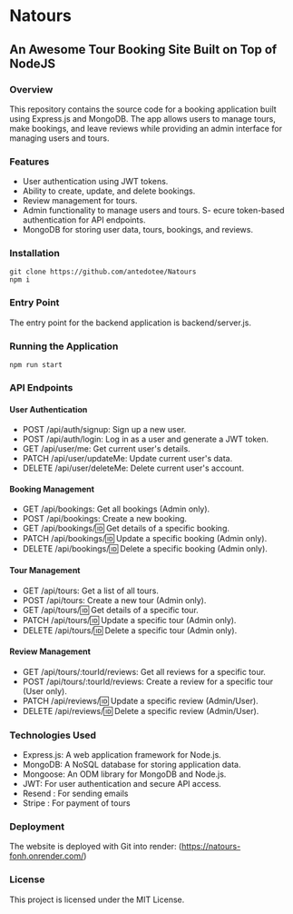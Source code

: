 # Natours

## An Awesome Tour Booking Site Built on Top of NodeJS

<!-- ### Key Features

- Authentication and Authorization
- Sign up with Email Verification
- Login and Logout
- Forget Password and Reset Password
- Tour Booking Management
- Interactive Tour Map with User Reviews and Ratings
- User Profile Customization
- Secure Credit Card Payment
- Dark Mode for Enhanced User Experience -->

### Overview

This repository contains the source code for a booking application built using Express.js and MongoDB. The app allows users to manage tours, make bookings, and leave reviews while providing an admin interface for managing users and tours.

### Features

- User authentication using JWT tokens.
- Ability to create, update, and delete bookings.
- Review management for tours.
- Admin functionality to manage users and tours.
  S- ecure token-based authentication for API endpoints.
- MongoDB for storing user data, tours, bookings, and reviews.

<!-- ### Prerequisites

Before you begin, ensure you have the following dependencies installed:

- Node.js
- npm
- MongoDB
!-->

### Installation

```
git clone https://github.com/antedotee/Natours
npm i
```

<!-- Create a .env file and set the following environment variables:
env
Copy code
MONGO_URL=your_mongodb_connection_string
PORT=5000 -->

### Entry Point

The entry point for the backend application is backend/server.js.

### Running the Application

`npm run start`

<!-- This application uses MongoDB to store data, including models for users, tours, bookings, and reviews. -->

### API Endpoints

#### User Authentication

- POST /api/auth/signup: Sign up a new user.
- POST /api/auth/login: Log in as a user and generate a JWT token.
- GET /api/user/me: Get current user's details.
- PATCH /api/user/updateMe: Update current user's data.
- DELETE /api/user/deleteMe: Delete current user's account.

#### Booking Management

- GET /api/bookings: Get all bookings (Admin only).
- POST /api/bookings: Create a new booking.
- GET /api/bookings/:id: Get details of a specific booking.
- PATCH /api/bookings/:id: Update a specific booking (Admin only).
- DELETE /api/bookings/:id: Delete a specific booking (Admin only).

#### Tour Management

- GET /api/tours: Get a list of all tours.
- POST /api/tours: Create a new tour (Admin only).
- GET /api/tours/:id: Get details of a specific tour.
- PATCH /api/tours/:id: Update a specific tour (Admin only).
- DELETE /api/tours/:id: Delete a specific tour (Admin only).

#### Review Management

- GET /api/tours/:tourId/reviews: Get all reviews for a specific tour.
- POST /api/tours/:tourId/reviews: Create a review for a specific tour (User only).
- PATCH /api/reviews/:id: Update a specific review (Admin/User).
- DELETE /api/reviews/:id: Delete a specific review (Admin/User).

### Technologies Used

- Express.js: A web application framework for Node.js.
- MongoDB: A NoSQL database for storing application data.
- Mongoose: An ODM library for MongoDB and Node.js.
- JWT: For user authentication and secure API access.
- Resend : For sending emails
- Stripe : For payment of tours

### Deployment

The website is deployed with Git into render:
(https://natours-fonh.onrender.com/)

### License

This project is licensed under the MIT License.
